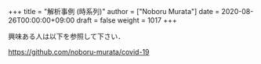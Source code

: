 +++
title = "解析事例 (時系列)"
author = ["Noboru Murata"]
date = 2020-08-26T00:00:00+09:00
draft = false
weight = 1017
+++

興味ある人は以下を参照して下さい．

<https://github.com/noboru-murata/covid-19>